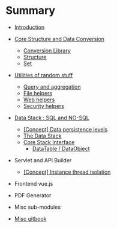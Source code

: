 # Summary

* [Introduction](README.md)
* [Core Structure and Data Conversion](core/the-core.md)
	* [Conversion Library](core/conv.md)
	* [Structure](core/struct.md)
	* [Set](core/set.md)
* [Utilities of random stuff](util/the-util.md)
	* [Query and aggregation](util/query.md)
	* [File helpers](util/file.md)
	* [Web helpers](util/web.md)
	* [Security helpers](util/security.md)
* [Data Stack : SQL and NO-SQL](dstack/the-dstack.md)
	* [\[Concept\] Data persistence levels](dstack/CONCEPT-data-levels.md)
	* [The Data Stack](dstack/the-stack.md)
	* [Core Stack Interface](dstack/stack-interface.md)
		* [DataTable / DataObject](dstack/core/datatable.md)
* Servlet and API Builder
	* [\[Concept\] Instance thread isolation](servlet/CONCEPT-instance-thread-isolation.md)
* Frontend vue.js
* PDF Generator
* Misc sub-modules

* [Misc gitbook](gitbook-readme.md)
